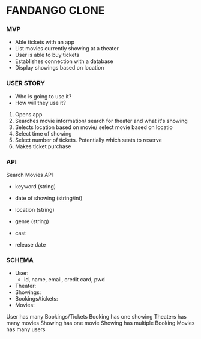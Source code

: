 # FANDANGO CLONE

### MVP
- Able tickets with an app
- List movies currently showing at a theater
- User is able to buy tickets
- Establishes connection with a database
- Display showings based on location


### USER STORY
- Who is going to use it?
- How will they use it?
1. Opens app
2. Searches movie information/ search for theater and what it's showing
3. Selects location based on movie/ select movie based on locatio
4. Select time of showing
5. Select number of tickets. Potentially which seats to reserve
6. Makes ticket purchase

### API
Search Movies API
- keyword (string)
- date of showing (string/int)
- location (string)
- genre (string)

- cast
- release date

### SCHEMA
- User:
  - id, name, email, credit card, pwd
- Theater:
- Showings:
- Bookings/tickets:
- Movies: 

User has many Bookings/Tickets
Booking has one showing
Theaters has many movies
Showing has one movie
Showing has multiple Booking
Movies has many users
